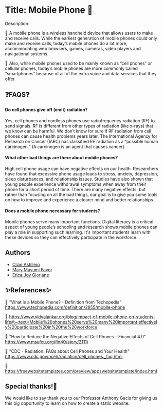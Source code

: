 
# Title:  Mobile Phone 📱

Description:

📌 A mobile phone is a wireless handheld device that allows users to make and receive calls. While the earliest generation of mobile phones could only make and receive calls, today’s mobile phones do a lot more, accommodating web browsers, games, cameras, video players and navigational systems.

📌 Also, while mobile phones used to be mainly known as “cell phones” or cellular phones, today’s mobile phones are more commonly called “smartphones” because of all of the extra voice and data services that they offer.


## ❓FAQS❓

#### Do cell phones give off (emit) radiation?

Yes, cell phones and cordless phones use radiofrequency radiation (RF) to send signals. RF is different from other types of radiation (like x-rays) that we know can be harmful. We don’t know for sure if RF radiation from cell phones can cause health problems years later. The International Agency for Research on Cancer (IARC) has classified RF radiation as a “possible human carcinogen.” (A carcinogen is an agent that causes cancer).

#### What other bad things are there about mobile phones?

High cell phone usage can have negative effects on our health. Researchers have found that excessive phone usage leads to stress, anxiety, depression, sleep disturbances, and relationship issues. Studies have also shown that young people experience withdrawal symptoms when away from their phone for a short period of time. There are many negative effects, but rather than focusing on all the bad things, our goal is to give you some tools on how to improve and experience a clearer mind and better relationships


#### Does a mobile phone necessary for students?

Mobile phones serve many important functions. Digital literacy is a critical aspect of young people’s schooling and research shows mobile phones can play a role in supporting such learning. It's important students learn with these devices so they can effectively participate in the workforce.
## Authors

- [Clian Astillero](https://github.com/Clian-Astillero)
- [Mary Mayumi Favor](https://github.com/Mayumifavs)
- [Erica Joy Gloriane](https://github.com/Gloriane-Erica)


## ✨References✨

📌 "What is a Mobile Phone? - Definition from Techopedia" https://www.techopedia.com/definition/2955/mobile-phone

📌 https://www.vidyalankar.org/blog/impact-of-mobile-phone-on-students-life#:~:text=Mobile%20phones%20serve%20many%20important,effectively%20participate%20in%20the%20workforce

📌 "How to Reduce the Negative Effects of Cell Phones - Financial 4.0" https://www.msufcu.org/fin40/story/2111/

📌 "CDC - Radiation: FAQs about Cell Phones and Your Health" https://www.cdc.gov/nceh/radiation/cell_phones._faq.html

📌 https://freewebsitetemplates.com/preview/appswebsitetemplate/index.html

## Special thanks!📣

We would like to say thank you to our Professor Anthony Gacis for giving us this big opportunity to learn on how to create a static website.